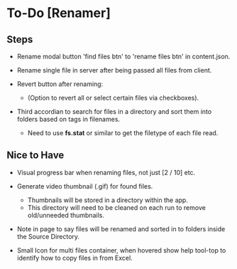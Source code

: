 # To-Do [Renamer]

## Steps

- Rename modal button 'find files btn' to 'rename files btn' in content.json.

- Rename single file in server after being passed all files from client.

- Revert button after renaming:

  - (Option to revert all or select certain files via checkboxes).

- Third accordian to search for files in a directory and sort them into folders based on tags in filenames.
  - Need to use **fs.stat** or similar to get the filetype of each file read.

## Nice to Have

- Visual progress bar when renaming files, not just [2 / 10] etc.

- Generate video thumbnail (.gif) for found files.

  - Thumbnails will be stored in a directory within the app.
  - This directory will need to be cleaned on each run to remove old/unneeded thumbnails.

- Note in page to say files will be renamed and sorted in to folders inside the Source Directory.

- Small Icon for multi files container, when hovered show help tool-top to identify how to copy files in from Excel.
